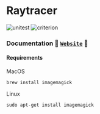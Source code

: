 # Raytracer

![unitest](https://github.com/EpitechPromo2028/B-OOP-400-MAR-4-1-raytracer-selim.bouasker/actions/workflows/unitest.yml/badge.svg)
![criterion](https://github.com/EpitechPromo2028/B-OOP-400-MAR-4-1-raytracer-selim.bouasker/actions/workflows/unitest-criterion.yml/badge.svg)

### Documentation 🫲 [`Website`](https://xmarano.github.io/RayTracer) 🫱

#### Requirements
MacOS
```
brew install imagemagick
```

Linux
```
sudo apt-get install imagemagick
```
